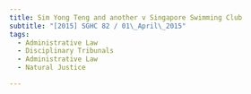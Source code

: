 ```yaml
---
title: Sim Yong Teng and another v Singapore Swimming Club 
subtitle: "[2015] SGHC 82 / 01\_April\_2015"
tags:
  - Administrative Law
  - Disciplinary Tribunals
  - Administrative Law
  - Natural Justice

---
```


